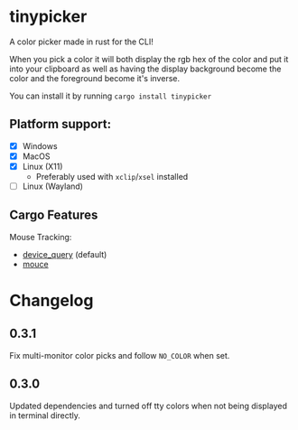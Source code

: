 # tinypicker
A color picker made in rust for the CLI!

When you pick a color it will both display the rgb hex of the color and put it into your clipboard as well as having the display background become the color and the foreground become it's inverse.

You can install it by running `cargo install tinypicker`

## Platform support:
- [x] Windows
- [x] MacOS
- [x] Linux (X11)
    - Preferably used with `xclip`/`xsel` installed
- [ ] Linux (Wayland)

## Cargo Features
Mouse Tracking:
- [device_query](https://crates.io/crates/device_query) (default)
- [mouce](https://crates.io/crates/mouce)

# Changelog

## 0.3.1

Fix multi-monitor color picks and follow `NO_COLOR` when set.

## 0.3.0

Updated dependencies and turned off tty colors when not being displayed in terminal directly.

